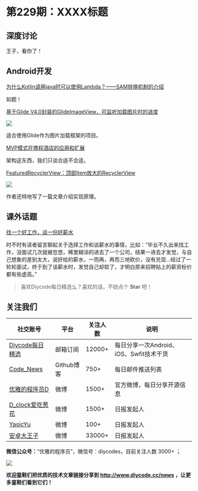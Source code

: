 # 第229期：XXXX标题

## 深度讨论

[]()

王子，看你了！

## Android开发

[为什么Kotlin调用java时可以使用Lambda？——SAM转换机制的介绍](https://www.diycode.cc/topics/857)

如题！

[基于Glide V4.0封装的GlideImageView，可监听加载图片时的进度](https://www.diycode.cc/news/2543)

![](https://github.com/sfsheng0322/GlideImageView/raw/master/screenshot/gif5.gif)

适合使用Glide作为图片加载框架的项目。

[MVP模式在携程酒店的应用和扩展](https://www.diycode.cc/news/2544)

架构这东西，我们只谈合适不合适。

[FeaturedRecyclerView：顶部Item放大的RecyclerView](https://github.com/developer-shivam/FeaturedRecyclerView)

![](https://github.com/developer-shivam/FeaturedRecyclerView/raw/master/art/sample_GIF.gif)

作者还特地写了一篇文章介绍实现原理。

## 课外话题

[找一个好工作，谈一份好薪水](https://www.diycode.cc/news/2542)

时不时有读者留言聊起关于选择工作和谈薪水的事情，比如：“毕业不久出来找工作，没面试几次就被忽悠，稀里糊涂的进去了一个公司，结果一进去才发觉，与自己想象的差别太大，说好给的薪水，一而再，再而三地砍价，没有兑现...经过了一轮轮面试，终于到了谈薪水时，发觉自己却软了，才明白原来招聘贴上的薪资标价都有些虚高。”

> 喜欢Diycode每日精选么？喜欢的话，不妨点个 **Star** 吧！

## 关注我们

| 社交账号  |  平台  | 关注人数 | 说明 |
| -------- | -------- | -------- | -------- |
| [Diycode每日精选](http://list.qq.com/cgi-bin/qf_invite?id=d469993d2c888e971c0fbb2309c4d84256968386b126b967)|   邮箱订阅  | 12000+ | 每日分享一次Android、iOS、Swfit技术干货  |
| [Code_News](https://github.com/DiyCodes/code_news) |    Github博客  |750+ | 每日邮件推送列表  |
| [优雅的程序员D](http://weibo.com/u/5891258264) |   微博  | 1500+ | 官方微博，每日分享开源信息  |
| [D_clock爱吃葱花](http://weibo.com/u/2480694892)  |   微博  | 1500+ | 日报发起人  |
|[YasicYu](http://weibo.com/3917305697)  |   微博  | 100+ | 日报发起人  |
|[安卓大王子](http://weibo.com/apkbus/)   |   微博  | 33000+ | 日报发起人  |

**微信公众号：**“优雅的程序员”，微信号：diycodes，目前关注人数 3000+ ；

![](http://upload-images.jianshu.io/upload_images/1846413-b42abfa70f909099.jpg?imageMogr2/auto-orient/strip%7CimageView2/2/w/1240)

**欢迎童鞋们把优质的技术文章链接分享到 http://www.diycode.cc/news ，让更多童鞋们看到它们！**